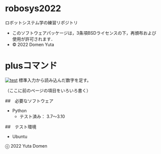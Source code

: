 # robosys2022
ロボットシステム学の練習リポジトリ

* このソフトウェアパッケージは，3条項BSDライセンスの下，再頒布および使用が許可されます．
* © 2022 Domen Yuta

# plusコマンド
[![test](https://github.com/yutadomen/robosys2022/actions/workflows/test.yml/badge.svg)](https://github.com/yutadomen/robosys2022/actions/workflows/test.yml)
標準入力から読み込んだ数字を足す。

（ここに前のページの項目をいろいろ書く）

##　必要なソフトウェア
* Python
  * テスト済み： 3.7～3.10

##　テスト環境
* Ubuntu

ⓒ 2022 Yuta Domen
